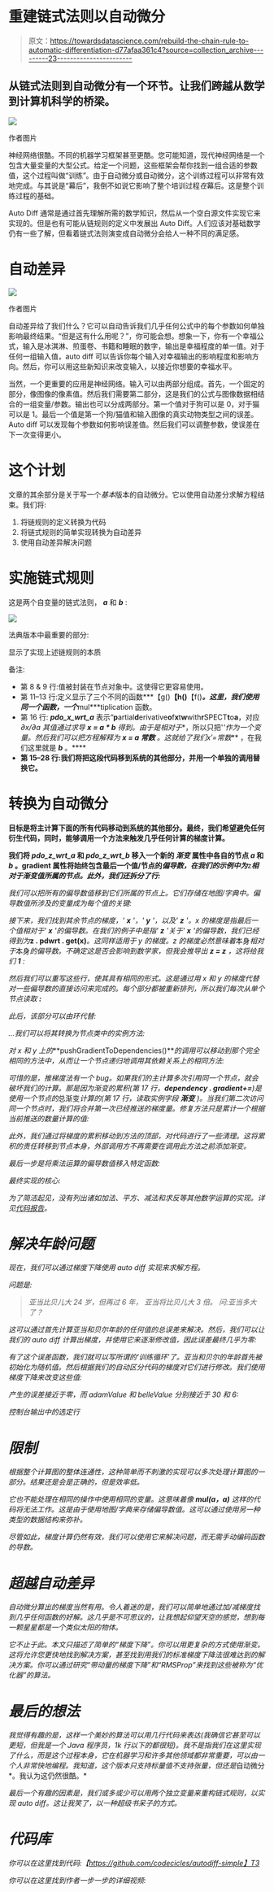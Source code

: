# 重建链式法则以自动微分

> 原文：<https://towardsdatascience.com/rebuild-the-chain-rule-to-automatic-differentiation-d77afaa361c4?source=collection_archive---------23----------------------->

## 从链式法则到自动微分有一个环节。让我们跨越从数学到计算机科学的桥梁。

![](img/42ffbb7714c0c9d206f27713bdb7ec8b.png)

作者图片

神经网络很酷。不同的机器学习框架甚至更酷。您可能知道，现代神经网络是一个包含大量变量的大型公式。给定一个问题，这些框架会帮你找到一组合适的参数值，这个过程叫做“训练”。由于自动微分或自动微分，这个训练过程可以非常有效地完成。与其说是“幕后”，我倒不如说它影响了整个培训过程*在*幕后。这是整个训练过程的基础。

Auto Diff 通常是通过首先理解所需的数学知识，然后从一个空白源文件实现它来实现的。但是也有可能从链规则的定义中发展出 Auto Diff。人们应该对基础数学仍有一些了解，但看着链式法则演变成自动微分会给人一种不同的满足感。

# 自动差异

![](img/c51fb4f7ead51936eaa65c524097bb70.png)

作者图片

自动差异给了我们什么？它可以自动告诉我们几乎任何公式中的每个参数如何单独影响最终结果。“但是这有什么用呢？”，你可能会想。想象一下，你有一个幸福公式，输入是冰淇淋、煎蛋卷、书籍和睡眠的数字，输出是幸福程度的单一值。对于任何一组输入值，auto diff 可以告诉你每个输入对幸福输出的影响程度和影响方向。然后，你可以用这些新知识来改变输入，以接近你想要的幸福水平。

当然，一个更重要的应用是神经网络。输入可以由两部分组成。首先，一个固定的部分，像图像的像素值。然后我们需要第二部分，这是我们的公式与图像数据相结合的一组变量/参数。输出也可以分成两部分。第一个值对于狗可以是 0，对于猫可以是 1。最后一个值是第一个狗/猫值和输入图像的真实动物类型之间的误差。Auto diff 可以发现每个参数如何影响误差值。然后我们可以调整参数，使误差在下一次变得更小。

# 这个计划

文章的其余部分是关于写一个*基本*版本的自动微分。它以使用自动差分求解方程结束。我们将:

1.  将链规则的定义转换为代码
2.  将链式规则的简单实现转换为自动差异
3.  使用自动差异解决问题

# 实施链式规则

这是两个自变量的链式法则， ***a*** 和 ***b*** :

![](img/bd2fc44de687ab5dc38f625d89df519f.png)

法典版本中最重要的部分:

显示了实现上述链规则的本质

备注:

*   第 8 & 9 行:值被封装在节点对象中。这使得它更容易使用。
*   第 11–13 行:定义显示了三个不同的函数***【g()******【h()******【f()***。这里，我们使用同一个函数，一个***mul***tiplication 函数。
*   第 16 行: ***pdo_x_wrt_a*** 表示“**p**artial**d**erivative**o**f**x**t**w**with**r**SPECT**t**o**a**，对应 ***∂x/∂a* 其值通过求导 ***x = a * b*** 得到。由于是*相对于**，所以只把'*'作为一个变量。然后我们可以把方程解释为 ***x = a *常数*** 。这就给了我们***x′=常数*** ，在我们这里就是 ***b*** 。****
*   **第 15–28 行:我们将把这段代码移到系统的其他部分，并用一个单独的调用替换它。**

# **转换为自动微分**

**目标是将主计算下面的所有代码移动到系统的其他部分。最终，我们希望避免任何衍生代码，同时，能够调用一个方法来触发几乎任何计算的梯度计算。**

**我们将 ***pdo_z_wrt_a*** 和 *pdo_z_wrt_b* 移入一个新的 ***渐变*** 属性中各自的节点 ***a*** 和 ***b*** 。gradient 属性将始终包含最后一个值/节点的*偏导数，在我们的示例中为***z****相对于渐变值所属的*节点。此外，我们还拆分了行:***

*我们可以把所有的偏导数值移到它们所属的节点上。它们存储在地图/字典中。偏导数值所涉及的变量成为每个值的关键:*

*接下来，我们找到其余节点的梯度，' ***x*** '，' ***y*** '，以及' ***z*** '。x 的梯度是指最后一个值相对于' ***x*** '的偏导数。在我们的例子中是指' ***z*** '关于' ***x*** '的偏导数，我们已经得到为***z . pdwrt . get(x)***。这同样适用于 y 的梯度。z 的梯度必然意味着*本身*相对于*本身*的偏导数。不确定这是否会影响到数学家，但我会推导出 ***z = z*** ，这将给我们 ***1*** :*

*然后我们可以重写这些行，使其具有相同的形式。这是通过用 x 和 y 的梯度代替对一些偏导数的直接访问来完成的。每个部分都被重新排列，所以我们每次从单个节点读取 ***:****

*此后，该部分可以由环代替:*

*…我们可以将其转换为节点类中的实例方法:*

*对 x 和 y 上的***pushGradientToDependencies()***的调用可以移动到那个完全相同的方法中，从而让一个节点递归地调用其依赖关系上的相同方法:*

*可惜的是，推梯度法有一个 bug。如果我们的主计算多次引用同一个节点，就会破坏我们的计算。那是因为渐变的累积(第 17 行，***dependency . gradient+=***)是使用一个节点的*总渐变*计算的(第 17 行，读取实例字段 ***渐变*** )。当我们第二次访问同一个节点时，我们将合并第一次已经推送的梯度量。修复方法只是累计一个根据当前推送的数量计算的值:*

*此外，我们通过将梯度的累积移动到方法的顶部，对代码进行了一些清理。这将累积的责任转移到节点本身，外部调用方不再需要在调用此方法之前添加渐变。*

*最后一步是将乘法运算的偏导数值移入特定函数:*

*最终实现的核心:*

*为了简洁起见，没有列出诸如加法、平方、减法和求反等其他数学运算的实现。详见[代码报告](https://github.com/codecicles/autodiff-simple/blob/main/src/main/java/com/codecicles/autodiff/AutoDiff.java)。*

# *解决年龄问题*

*现在，我们可以通过梯度下降使用 auto diff 实现来求解方程。*

*问题是:*

> *亚当比贝儿大 24 岁，但再过 6 年，
> 亚当将比贝儿大 3 倍。
> 问:亚当多大了？*

*这可以通过首先计算亚当和贝尔年龄的任何值的总误差来解决。然后，我们可以让我们的 auto diff 计算出梯度，并使用它来逐渐修改值，因此误差最终几乎为零:*

*有了这个误差函数，我们就可以写所谓的‘训练循环’了。亚当和贝尔的年龄首先被初始化为随机值。然后根据我们的自动区分代码的梯度对它们进行修改。我们使用梯度下降来改变这些值:*

*产生的误差接近于零，而 *adamValue* 和 *belleValue* 分别接近于 30 和 6:*

*控制台输出中的选定行*

# *限制*

*根据整个计算图的整体连通性，这种简单而不刺激的实现可以多次处理计算图的一部分。结果还是会是正确的，但是效率低。*

*它也不能处理在相同的操作中使用相同的变量。这意味着像 ***mul(a，a)*** 这样的代码将无法工作。这是由于使用地图/字典来存储偏导数值。这可以通过使用另一种类型的数据结构来弥补。*

*尽管如此，梯度计算仍然有效，我们可以使用它来解决问题，而无需手动编码函数的导数。*

# *超越自动差异*

*自动微分算出的梯度当然有用。令人着迷的是，我们可以简单地通过加/减梯度找到几乎任何函数的好解。这几乎是不可思议的，让我想起仰望天空的感觉，想到每一颗星星都是一个类似太阳的物体。*

*它不止于此。本文只描述了简单的“梯度下降”。你可以用更复杂的方式使用渐变。这将允许您更快地找到解决方案，甚至找到用我们的标准梯度下降法很难达到的解决方案。你可以通过研究“带动量的梯度下降”和“RMSProp”来找到这些被称为“优化器”的算法。*

# *最后的想法*

*我觉得有趣的是，这样一个美妙的算法可以用几行代码来表达(我确信它甚至可以更短，但我是一个 Java 程序员，1k 行以下的都很短)。我不是指我们在这里实现了什么，而是这个过程本身，它在机器学习和许多其他领域都非常重要，可以由一个人非常快地编程。我知道，这个版本只支持标量值不支持张量，但还是*自动微分*。我认为这仍然很酷。*

*最后一个有趣的因素是，我们或多或少可以用两个独立变量来重构链式规则，以实现 auto diff。这让我笑了，以一种超级书呆子的方式。*

# *代码库*

*你可以在这里找到代码:【https://github.com/codecicles/autodiff-simple】T3*

*你可以在这里找到作者一步一步的详细视频:*